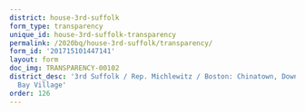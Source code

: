 ```yaml
---
district: house-3rd-suffolk
form_type: transparency
unique_id: house-3rd-suffolk-transparency
permalink: /2020bq/house-3rd-suffolk/transparency/
form_id: '201715101447141'
layout: form
doc_img: TRANSPARENCY-00102
district_desc: '3rd Suffolk / Rep. Michlewitz / Boston: Chinatown, Downtown Crossing,
  Bay Village'
order: 126
---
```

